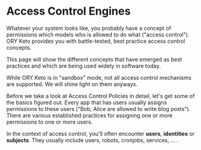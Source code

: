# Access Control Engines

Whatever your system looks like, you probably have a concept of permissions which models who is allowed to do what ("access control").
ORY Keto provides you with battle-tested, best practice access control concepts.

This page will show the different concepts that have emerged as best practices and which are being used widely in software
today.

While ORY Keto is in "sandbox" mode, not all access control mechanisms are supported. We will shine light on them anyways.

Before we take a look at Access Control Policies in detail, let's get some of the basics figured out. Every app that
has users usually assigns permissions to these users ("Bob, Alice are allowed to write blog posts"). There are
various established practices for assigning one or more permissions to one or more users.

In the context of access control, you'll often encounter **users**, **identities** or **subjects**.
They usually include users, robots, cronjobs, services, ... .

